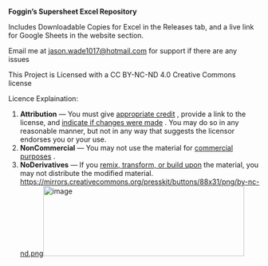 ****Foggin’s Supersheet Excel Repository****

Includes Downloadable Copies for Excel in the Releases tab, and a live link for Google Sheets in the website section.

Email me at jason.wade1017@hotmail.com for support if there are any issues

This Project is Licensed with a CC BY-NC-ND 4.0 Creative Commons license

Licence Explaination:

1.  **Attribution** — You must give  [appropriate credit](https://creativecommons.org/licenses/by-nc-nd/4.0/deed.en#ref-appropriate-credit) , provide a link to the license, and  [indicate if changes were made](https://creativecommons.org/licenses/by-nc-nd/4.0/deed.en#ref-indicate-changes) . You may do so in any reasonable manner, but not in any way that suggests the licensor endorses you or your use.
2.  **NonCommercial** — You may not use the material for [commercial purposes](https://creativecommons.org/licenses/by-nc-nd/4.0/deed.en#ref-commercial-purposes) .
3.  **NoDerivatives** — If you  [remix, transform, or build upon](https://creativecommons.org/licenses/by-nc-nd/4.0/deed.en#ref-some-kinds-of-mods) the material, you may not distribute the modified material.
https://mirrors.creativecommons.org/presskit/buttons/88x31/png/by-nc-nd.png<img width="403" height="141" alt="image" src="https://github.com/user-attachments/assets/c9512330-efa8-4715-9473-5ce49a0dbed2" />

